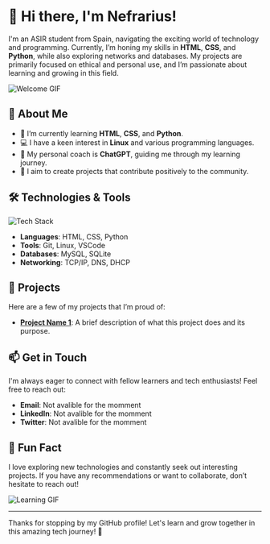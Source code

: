 # 👋 Hi there, I'm Nefrarius!

I'm an ASIR student from Spain, navigating the exciting world of technology and programming. Currently, I’m honing my skills in **HTML**, **CSS**, and **Python**, while also exploring networks and databases. My projects are primarily focused on ethical and personal use, and I’m passionate about learning and growing in this field.

![Welcome GIF](https://i.giphy.com/media/v1.Y2lkPTc5MGI3NjExdnc2aHVwcGI1ZG51OG1qZWp3Y2J5dHB6b2ExcjBvdXZmOWJndTZnayZlcD12MV9pbnRlcm5hbF9naWZfYnlfaWQmY3Q9Zw/R03zWv5p1oNSQd91EP/giphy.gif) <!-- Replace with your own image link -->

## 🚀 About Me

- 🌱 I’m currently learning **HTML**, **CSS**, and **Python**.
- 💻 I have a keen interest in **Linux** and various programming languages.
- 🤖 My personal coach is **ChatGPT**, guiding me through my learning journey.
- 🎯 I aim to create projects that contribute positively to the community.

## 🛠️ Technologies & Tools

![Tech Stack](https://via.placeholder.com/800x100.png?text=Tech+Stack) <!-- Replace with your own image link -->
- **Languages**: HTML, CSS, Python
- **Tools**: Git, Linux, VSCode
- **Databases**: MySQL, SQLite
- **Networking**: TCP/IP, DNS, DHCP

## 🌟 Projects

Here are a few of my projects that I’m proud of:

- **[Project Name 1](link-to-your-project)**: A brief description of what this project does and its purpose.


## 📫 Get in Touch

I'm always eager to connect with fellow learners and tech enthusiasts! Feel free to reach out:

- **Email**: Not avalible for the momment
- **LinkedIn**: Not avalible for the momment
- **Twitter**: Not avalible for the momment
## 🥳 Fun Fact

I love exploring new technologies and constantly seek out interesting projects. If you have any recommendations or want to collaborate, don’t hesitate to reach out!

![Learning GIF](https://media.giphy.com/media/3o7buirY2pQ9A2Y5sI/giphy.gif) <!-- Replace with your own GIF link -->

---

Thanks for stopping by my GitHub profile! Let's learn and grow together in this amazing tech journey! 🚀

